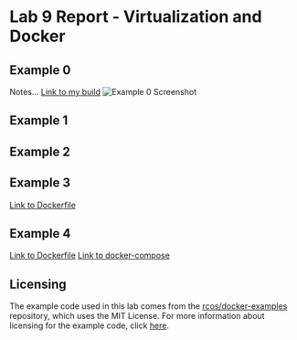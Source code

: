 # Lab 9 Report - Virtualization and Docker

## Example 0

Notes...
[Link to my build]()
![Example 0 Screenshot](./screenshots/x.png)

## Example 1


## Example 2


## Example 3
[Link to Dockerfile](example03/Dockerfile)

## Example 4
[Link to Dockerfile](example04/messageApp/Dockerfile)
[Link to docker-compose](example04/messageApp/docker-compose.yml)

## Licensing
The example code used in this lab comes from the [rcos/docker-examples](https://github.com/rcos/docker-examples) repository, which uses the MIT License. For more information about licensing for the example code, click [here](https://github.com/rcos/docker-examples/blob/73a1c960f305d3d7c435f5f75cdad7343fddd610/LICENSE).
